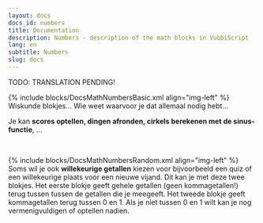 ```yaml
---
layout: docs
docs_id: numbers
title: Documentation
description: Numbers - description of the math blocks in VubbiScript
lang: en
subtitle: Numbers
slug: docs
---
```


TODO: TRANSLATION PENDING!

{% include blocks/DocsMathNumbersBasic.xml align="img-left" %}
Wiskunde blokjes... Wie weet waarvoor je dat allemaal nodig hebt...

Je kan **scores optellen, dingen afronden, cirkels berekenen met de sinus-functie**, ...

<div class="clear"></div>
&nbsp;
<div class="clear"></div>

{% include blocks/DocsMathNumbersRandom.xml align="img-left" %}
Soms wil je ook **willekeurige getallen** kiezen voor bijvoorbeeld een quiz of een willekeurige plaats voor een nieuwe vijand. Dit kan je met deze twee blokjes. Het eerste blokje geeft gehele getallen (geen kommagetallen!) terug tussen tussen de getallen die je meegeeft. Het tweede blokje geeft kommagetallen terug tussen 0 en 1. Als je niet tussen 0 en 1 wilt kan je nog vermenigvuldigen of optellen nadien.